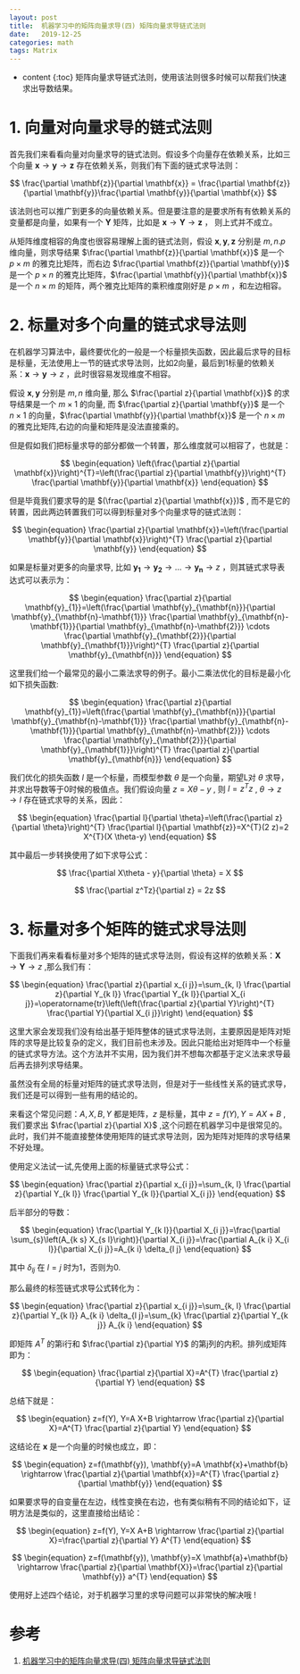 ```yaml
---
layout: post
title:  机器学习中的矩阵向量求导(四) 矩阵向量求导链式法则
date:   2019-12-25
categories: math 
tags: Matrix
---
```

* content
{:toc}
矩阵向量求导链式法则，使用该法则很多时候可以帮我们快速求出导数结果。







# **1. 向量对向量求导的链式法则**

首先我们来看看向量对向量求导的链式法则。假设多个向量存在依赖关系，比如三个向量 $\mathbf{x} \to \mathbf{y} \to \mathbf{z}$ 存在依赖关系，则我们有下面的链式求导法则：


$$
\frac{\partial \mathbf{z}}{\partial \mathbf{x}} = \frac{\partial \mathbf{z}}{\partial \mathbf{y}}\frac{\partial \mathbf{y}}{\partial \mathbf{x}}
$$


该法则也可以推广到更多的向量依赖关系。但是要注意的是要求所有有依赖关系的变量都是向量，如果有一个 $\mathbf{Y}$ 矩阵，比如是 $\mathbf{x} \to \mathbf{Y} \to \mathbf{z}$ ， 则上式并不成立。

从矩阵维度相容的角度也很容易理解上面的链式法则，假设  $\mathbf{x} , \mathbf{y} ,\mathbf{z}$ 分别是 $m,n.p$  维向量，则求导结果 $\frac{\partial \mathbf{z}}{\partial \mathbf{x}}$ 是一个 $p \times m$ 的雅克比矩阵，而右边 $\frac{\partial \mathbf{z}}{\partial \mathbf{y}}$ 是一个 $p \times n$ 的雅克比矩阵，$\frac{\partial \mathbf{y}}{\partial \mathbf{x}}$ 是一个 $n \times m$ 的矩阵，两个雅克比矩阵的乘积维度刚好是  $p \times m$ ，和左边相容。

# **2. 标量对多个向量的链式求导法则**

在机器学习算法中，最终要优化的一般是一个标量损失函数，因此最后求导的目标是标量，无法使用上一节的链式求导法则，比如2向量，最后到1标量的依赖关系：$\mathbf{x} \to \mathbf{y} \to z$ ，此时很容易发现维度不相容。

假设 $\mathbf{x} , \mathbf{y}$ 分别是 $m,n$ 维向量, 那么  $\frac{\partial z}{\partial \mathbf{x}}$ 的求导结果是一个 $m \times 1$ 的向量, 而  $\frac{\partial z}{\partial \mathbf{y}}$  是一个 $n \times 1$ 的向量，$\frac{\partial \mathbf{y}}{\partial \mathbf{x}}$ 是一个 $n \times m$ 的雅克比矩阵,右边的向量和矩阵是没法直接乘的。



但是假如我们把标量求导的部分都做一个转置，那么维度就可以相容了，也就是：


$$
\begin{equation}
\left(\frac{\partial z}{\partial \mathbf{x}}\right)^{T}=\left(\frac{\partial z}{\partial \mathbf{y}}\right)^{T} \frac{\partial \mathbf{y}}{\partial \mathbf{x}}
\end{equation}
$$


但是毕竟我们要求导的是 $(\frac{\partial z}{\partial \mathbf{x}})$ , 而不是它的转置，因此两边转置我们可以得到标量对多个向量求导的链式法则：


$$
\begin{equation}
\frac{\partial z}{\partial \mathbf{x}}=\left(\frac{\partial \mathbf{y}}{\partial \mathbf{x}}\right)^{T} \frac{\partial z}{\partial \mathbf{y}}
\end{equation}
$$


如果是标量对更多的向量求导, 比如 $\mathbf{y_1} \to \mathbf{y_2} \to ...\to \mathbf{y_n} \to z$ ，则其链式求导表达式可以表示为：


$$
\begin{equation}
\frac{\partial z}{\partial \mathbf{y}_{1}}=\left(\frac{\partial \mathbf{y}_{\mathbf{n}}}{\partial \mathbf{y}_{\mathbf{n}-\mathbf{1}}} \frac{\partial \mathbf{y}_{\mathbf{n}-\mathbf{1}}}{\partial \mathbf{y}_{\mathbf{n}-\mathbf{2}}} \cdots \frac{\partial \mathbf{y}_{\mathbf{2}}}{\partial \mathbf{y}_{\mathbf{1}}}\right)^{T} \frac{\partial z}{\partial \mathbf{y}_{\mathbf{n}}}
\end{equation}
$$


这里我们给一个最常见的最小二乘法求导的例子。最小二乘法优化的目标是最小化如下损失函数:


$$
\begin{equation}
\frac{\partial z}{\partial \mathbf{y}_{1}}=\left(\frac{\partial \mathbf{y}_{\mathbf{n}}}{\partial \mathbf{y}_{\mathbf{n}-\mathbf{1}}} \frac{\partial \mathbf{y}_{\mathbf{n}-\mathbf{1}}}{\partial \mathbf{y}_{\mathbf{n}-\mathbf{2}}} \cdots \frac{\partial \mathbf{y}_{\mathbf{2}}}{\partial \mathbf{y}_{\mathbf{1}}}\right)^{T} \frac{\partial z}{\partial \mathbf{y}_{\mathbf{n}}}
\end{equation}
$$


我们优化的损失函数 $l$ 是一个标量，而模型参数 $θ$ 是一个向量，期望L对 $θ$ 求导，并求出导数等于0时候的极值点。我们假设向量 $z = X\theta - y$ , 则 $l=z^Tz$ , $\theta \to z \to l$ 存在链式求导的关系，因此：

 
$$
\begin{equation}
\frac{\partial l}{\partial \theta}=\left(\frac{\partial z}{\partial \theta}\right)^{T} \frac{\partial l}{\partial \mathbf{z}}=X^{T}(2 z)=2 X^{T}(X \theta-y)
\end{equation}
$$


其中最后一步转换使用了如下求导公式：


$$
\frac{\partial X\theta - y}{\partial \theta} = X
$$

$$
\frac{\partial z^Tz}{\partial z} = 2z
$$





# **3. 标量对多个矩阵的链式求导法则**

下面我们再来看看标量对多个矩阵的链式求导法则，假设有这样的依赖关系：$\mathbf{X} \to \mathbf{Y} \to z$ ,那么我们有：


$$
\begin{equation}
\frac{\partial z}{\partial x_{i j}}=\sum_{k, l} \frac{\partial z}{\partial Y_{k l}} \frac{\partial Y_{k l}}{\partial X_{i j}}=\operatorname{tr}\left(\left(\frac{\partial z}{\partial Y}\right)^{T} \frac{\partial Y}{\partial X_{i j}}\right)
\end{equation}
$$


这里大家会发现我们没有给出基于矩阵整体的链式求导法则，主要原因是矩阵对矩阵的求导是比较复杂的定义，我们目前也未涉及。因此只能给出对矩阵中一个标量的链式求导方法。这个方法并不实用，因为我们并不想每次都基于定义法来求导最后再去排列求导结果。



虽然没有全局的标量对矩阵的链式求导法则，但是对于一些线性关系的链式求导，我们还是可以得到一些有用的结论的。

来看这个常见问题：$A,X,B,Y$ 都是矩阵，$z$ 是标量，其中 $z= f(Y), Y=AX+B$ ,我们要求出 $\frac{\partial z}{\partial X}$ ,这个问题在机器学习中是很常见的。此时，我们并不能直接整体使用矩阵的链式求导法则，因为矩阵对矩阵的求导结果不好处理。



使用定义法试一试,先使用上面的标量链式求导公式：


$$
\begin{equation}
\frac{\partial z}{\partial x_{i j}}=\sum_{k, l} \frac{\partial z}{\partial Y_{k l}} \frac{\partial Y_{k l}}{\partial X_{i j}}
\end{equation}
$$


后半部分的导数：


$$
\begin{equation}
\frac{\partial Y_{k l}}{\partial X_{i j}}=\frac{\partial \sum_{s}\left(A_{k s} X_{s l}\right)}{\partial X_{i j}}=\frac{\partial A_{k i} X_{i l}}{\partial X_{i j}}=A_{k i} \delta_{l j}
\end{equation}
$$


其中 $\delta_{lj}$ 在  $l=j$ 时为1，否则为0.

那么最终的标签链式求导公式转化为：


$$
\begin{equation}
\frac{\partial z}{\partial x_{i j}}=\sum_{k, l} \frac{\partial z}{\partial Y_{k l}} A_{k i} \delta_{l j}=\sum_{k} \frac{\partial z}{\partial Y_{k j}} A_{k i}
\end{equation}
$$


即矩阵 $A^T$ 的第i行和 $\frac{\partial z}{\partial Y}$  的第j列的内积。排列成矩阵即为：


$$
\begin{equation}
\frac{\partial z}{\partial X}=A^{T} \frac{\partial z}{\partial Y}
\end{equation}
$$


总结下就是：


$$
\begin{equation}
z=f(Y), Y=A X+B \rightarrow \frac{\partial z}{\partial X}=A^{T} \frac{\partial z}{\partial Y}
\end{equation}
$$


这结论在 $\mathbf{x}$ 是一个向量的时候也成立，即：


$$
\begin{equation}
z=f(\mathbf{y}), \mathbf{y}=A \mathbf{x}+\mathbf{b} \rightarrow \frac{\partial z}{\partial \mathbf{x}}=A^{T} \frac{\partial z}{\partial \mathbf{y}}
\end{equation}
$$


如果要求导的自变量在左边，线性变换在右边，也有类似稍有不同的结论如下，证明方法是类似的，这里直接给出结论：


$$
\begin{equation}
z=f(Y), Y=X A+B \rightarrow \frac{\partial z}{\partial X}=\frac{\partial z}{\partial Y} A^{T}
\end{equation}
$$

$$
\begin{equation}
z=f(\mathbf{y}), \mathbf{y}=X \mathbf{a}+\mathbf{b} \rightarrow \frac{\partial z}{\partial \mathbf{X}}=\frac{\partial z}{\partial \mathbf{y}} a^{T}
\end{equation}
$$



使用好上述四个结论，对于机器学习里的求导问题可以非常快的解决哦 !





# 参考

1. <a href="https://www.cnblogs.com/pinard/p/10825264.html" target="_blank">机器学习中的矩阵向量求导(四) 矩阵向量求导链式法则</a> 

